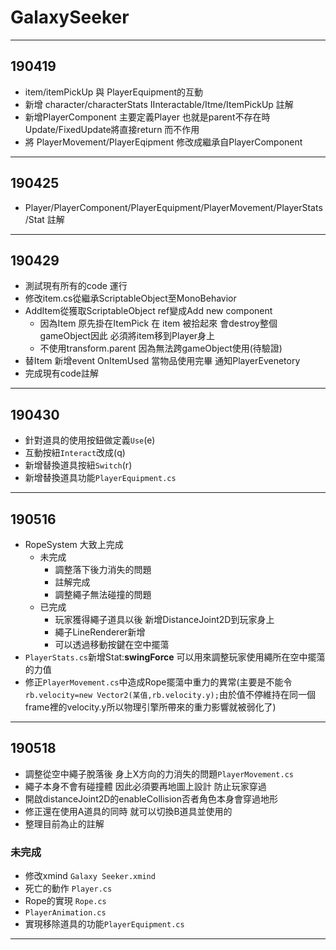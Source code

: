 # GalaxySeeker
---
## 190419
- item/itemPickUp 與 PlayerEquipment的互動
- 新增 character/characterStats IInteractable/Itme/ItemPickUp 註解
- 新增PlayerComponent 主要定義Player 也就是parent不存在時 Update/FixedUpdate將直接return 而不作用
- 將 PlayerMovement/PlayerEqipment 修改成繼承自PlayerComponent 
---
## 190425
- Player/PlayerComponent/PlayerEquipment/PlayerMovement/PlayerStats/Stat 註解
---
## 190429
- 測試現有所有的code 運行
- 修改item.cs從繼承ScriptableObject至MonoBehavior
- AddItem從獲取ScriptableObject ref變成Add new component
    * 因為Item 原先掛在ItemPick 在 item 被拾起來 會destroy整個gameObject因此 必須將item移到Player身上
    * 不使用transform.parent 因為無法跨gameObject使用(待驗證)
- 替Item 新增event OnItemUsed 當物品使用完畢 通知PlayerEvenetory
- 完成現有code註解
---
## 190430
- 針對道具的使用按鈕做定義`Use`(e)
- 互動按紐`Interact`改成(q)
- 新增替換道具按紐`Switch`(r)
- 新增替換道具功能`PlayerEquipment.cs`
---
## 190516
- RopeSystem 大致上完成
    - 未完成
        * 調整落下後力消失的問題
        * 註解完成
        * 調整繩子無法碰撞的問題
    - 已完成
        * 玩家獲得繩子道具以後 新增DistanceJoint2D到玩家身上
        * 繩子LineRenderer新增
        * 可以透過移動按鍵在空中擺蕩
- `PlayerStats.cs`新增Stat:**swingForce** 可以用來調整玩家使用繩所在空中擺蕩的力值
- 修正`PlayerMovement.cs`中造成Rope擺蕩中重力的異常(主要是不能令`rb.velocity=new Vector2(某值,rb.velocity.y);`由於值不停維持在同一個frame裡的velocity.y所以物理引擎所帶來的重力影響就被弱化了)
---
## 190518
- 調整從空中繩子脫落後 身上X方向的力消失的問題`PlayerMovement.cs`
- 繩子本身不會有碰撞體 因此必須要再地圖上設計 防止玩家穿過
- 開啟distanceJoint2D的enableCollision否者角色本身會穿過地形
- 修正還在使用A道具的同時 就可以切換B道具並使用的
- 整理目前為止的註解

### 未完成
- 修改xmind `Galaxy Seeker.xmind`
- 死亡的動作 `Player.cs`
- Rope的實現 `Rope.cs`
- `PlayerAnimation.cs`
- 實現移除道具的功能`PlayerEquipment.cs`

---